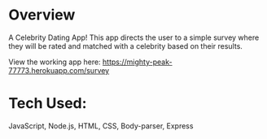 # Overview
A Celebrity Dating App!
This app directs the user to a simple survey where they will be rated and matched with a celebrity based on their results.

View the working app here: https://mighty-peak-77773.herokuapp.com/survey

# Tech Used:
JavaScript, Node.js, HTML, CSS, Body-parser, Express
